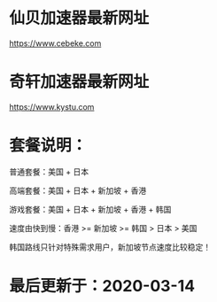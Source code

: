 # 仙贝加速器最新网址

https://www.cebeke.com 

# 奇轩加速器最新网址

https://www.kystu.com 

# 套餐说明：

普通套餐：美国 + 日本 

高端套餐：美国 + 日本 + 新加坡 + 香港

游戏套餐：美国 + 日本 + 新加坡 + 香港 + 韩国

速度由快到慢：香港 >= 新加坡 >= 韩国 > 日本 > 美国

韩国路线只针对特殊需求用户，新加坡节点速度比较稳定！

# 最后更新于：2020-03-14
